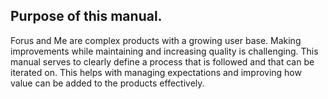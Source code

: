 ## Purpose of this manual.

Forus and Me are complex products with a growing user base. Making improvements while maintaining and increasing quality is challenging. This manual serves to clearly define a process that is followed and that can be iterated on. This helps with managing expectations and improving how value can be added to the products effectively.

